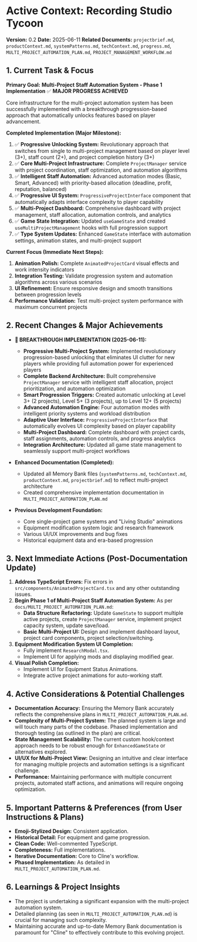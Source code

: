 # Active Context: Recording Studio Tycoon

**Version:** 0.2
**Date:** 2025-06-11
**Related Documents:** `projectbrief.md`, `productContext.md`, `systemPatterns.md`, `techContext.md`, `progress.md`, `MULTI_PROJECT_AUTOMATION_PLAN.md`, `PROJECT_MANAGEMENT_WORKFLOW.md`

## 1. Current Task & Focus

**Primary Goal:** **Multi-Project Staff Automation System - Phase 1 Implementation** ✅ **MAJOR PROGRESS ACHIEVED**

Core infrastructure for the multi-project automation system has been successfully implemented with a breakthrough progression-based approach that automatically unlocks features based on player advancement.

**Completed Implementation (Major Milestone):**
1. ✅ **Progressive Unlocking System:** Revolutionary approach that switches from single to multi-project management based on player level (3+), staff count (2+), and project completion history (3+)
2. ✅ **Core Multi-Project Infrastructure:** Complete `ProjectManager` service with project coordination, staff optimization, and automation algorithms
3. ✅ **Intelligent Staff Automation:** Advanced automation modes (Basic, Smart, Advanced) with priority-based allocation (deadline, profit, reputation, balanced)
4. ✅ **Progressive UI System:** `ProgressiveProjectInterface` component that automatically adapts interface complexity to player capability
5. ✅ **Multi-Project Dashboard:** Comprehensive dashboard with project management, staff allocation, automation controls, and analytics
6. ✅ **Game State Integration:** Updated `useGameState` and created `useMultiProjectManagement` hooks with full progression support
7. ✅ **Type System Updates:** Enhanced `GameState` interface with automation settings, animation states, and multi-project support

**Current Focus (Immediate Next Steps):**
1. **Animation Polish:** Complete `AnimatedProjectCard` visual effects and work intensity indicators
2. **Integration Testing:** Validate progression system and automation algorithms across various scenarios
3. **UI Refinement:** Ensure responsive design and smooth transitions between progression levels
4. **Performance Validation:** Test multi-project system performance with maximum concurrent projects

## 2. Recent Changes & Major Achievements

*   **🎉 BREAKTHROUGH IMPLEMENTATION (2025-06-11):**
    *   **Progressive Multi-Project System:** Implemented revolutionary progression-based unlocking that eliminates UI clutter for new players while providing full automation power for experienced players
    *   **Complete Backend Architecture:** Built comprehensive `ProjectManager` service with intelligent staff allocation, project prioritization, and automation optimization
    *   **Smart Progression Triggers:** Created automatic unlocking at Level 3+ (2 projects), Level 5+ (3 projects), up to Level 12+ (5 projects)
    *   **Advanced Automation Engine:** Four automation modes with intelligent priority systems and workload distribution
    *   **Adaptive User Interface:** `ProgressiveProjectInterface` that automatically evolves UI complexity based on player capability
    *   **Multi-Project Dashboard:** Complete dashboard with project cards, staff assignments, automation controls, and progress analytics
    *   **Integration Architecture:** Updated all game state management to seamlessly support multi-project workflows

*   **Enhanced Documentation (Completed):**
    *   Updated all Memory Bank files (`systemPatterns.md`, `techContext.md`, `productContext.md`, `projectbrief.md`) to reflect multi-project architecture
    *   Created comprehensive implementation documentation in `MULTI_PROJECT_AUTOMATION_PLAN.md`

*   **Previous Development Foundation:**
    *   Core single-project game systems and "Living Studio" animations
    *   Equipment modification system logic and research framework
    *   Various UI/UX improvements and bug fixes
    *   Historical equipment data and era-based progression

## 3. Next Immediate Actions (Post-Documentation Update)

1.  **Address TypeScript Errors:** Fix errors in `src/components/AnimatedProjectCard.tsx` and any other outstanding issues.
2.  **Begin Phase 1 of Multi-Project Staff Automation System:** As per `docs/MULTI_PROJECT_AUTOMATION_PLAN.md`:
    *   **Data Structure Refactoring:** Update `GameState` to support multiple active projects, create `ProjectManager` service, implement project capacity system, update save/load.
    *   **Basic Multi-Project UI:** Design and implement dashboard layout, project card components, project selection/switching.
3.  **Equipment Modification System UI Completion:**
    *   Fully implement `ResearchModal.tsx`.
    *   Implement UI for applying mods and displaying modified gear.
4.  **Visual Polish Completion:**
    *   Implement UI for Equipment Status Animations.
    *   Integrate active project animations for auto-working staff.

## 4. Active Considerations & Potential Challenges

*   **Documentation Accuracy:** Ensuring the Memory Bank accurately reflects the comprehensive plans in `MULTI_PROJECT_AUTOMATION_PLAN.md`.
*   **Complexity of Multi-Project System:** The planned system is large and will touch many parts of the codebase. Phased implementation and thorough testing (as outlined in the plan) are critical.
*   **State Management Scalability:** The current custom hook/context approach needs to be robust enough for `EnhancedGameState` or alternatives explored.
*   **UI/UX for Multi-Project View:** Designing an intuitive and clear interface for managing multiple projects and automation settings is a significant challenge.
*   **Performance:** Maintaining performance with multiple concurrent projects, automated staff actions, and animations will require ongoing optimization.

## 5. Important Patterns & Preferences (from User Instructions & Plans)

*   **Emoji-Stylized Design:** Consistent application.
*   **Historical Detail:** For equipment and game progression.
*   **Clean Code:** Well-commented TypeScript.
*   **Completeness:** Full implementations.
*   **Iterative Documentation:** Core to Cline's workflow.
*   **Phased Implementation:** As detailed in `MULTI_PROJECT_AUTOMATION_PLAN.md`.

## 6. Learnings & Project Insights

*   The project is undertaking a significant expansion with the multi-project automation system.
*   Detailed planning (as seen in `MULTI_PROJECT_AUTOMATION_PLAN.md`) is crucial for managing such complexity.
*   Maintaining accurate and up-to-date Memory Bank documentation is paramount for "Cline" to effectively contribute to this evolving project.
